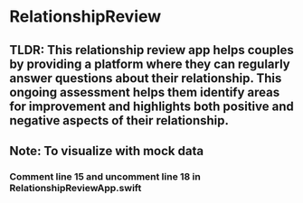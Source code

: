 # RelationshipReview

## TLDR: This relationship review app helps couples by providing a platform where they can regularly answer questions about their relationship. This ongoing assessment helps them identify areas for improvement and highlights both positive and negative aspects of their relationship.


## Note: To visualize with mock data
### Comment line 15 and uncomment line 18 in RelationshipReviewApp.swift
